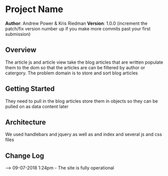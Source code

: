# Project Name

**Author**: Andrew Power & Kris Riedman
**Version**: 1.0.0 (increment the patch/fix version number up if you make more commits past your first submission)

## Overview
<!-- Provide a high level overview of what this application is and why you are building it, beyond the fact that it's an assignment for a Code Fellows 301 class. (i.e. What's your problem domain?) -->

The article js and article view take the blog articles that are written populate them to the dom so that the articles are can be filtered by author or catergory. The problem domain is to store and sort blog articles

## Getting Started
<!-- What are the steps that a user must take in order to build this app on their own machine and get it running? -->
They need to pull in the blog articles store them in objects so they can be pulled on as data content later

## Architecture
<!-- Provide a detailed description of the application design. What technologies (languages, libraries, etc) you're using, and any other relevant design information. -->
We used handlebars and jquery as well as and index and several js and css files

## Change Log
<!-- Use this are to document the iterative changes made to your application as each feature is successfully implemented. Use time stamps. Here's an examples:

## Credits and Collaborations
<!-- Give credit (and a link) to other people or resources that helped you build this application. -->
-->
09-07-2018 1:24pm - The site is fully operational
